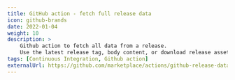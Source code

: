 ```yaml
---
title: GitHub action - fetch full release data
icon: github-brands
date: 2022-01-04
weight: 10
description: >
    Github action to fetch all data from a release.
    Use the latest release tag, body content, or download release assets of a GitHub release. The data can be retrieved from `public` and `private` repositories. 
tags: [Continuous Integration, Github action]
externalUrl: https://github.com/marketplace/actions/github-release-data
---
```

